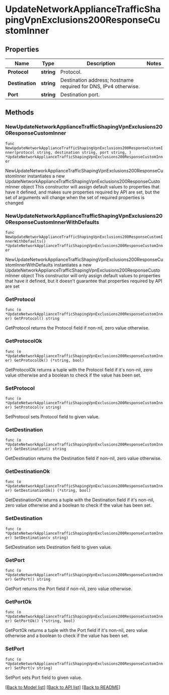 # UpdateNetworkApplianceTrafficShapingVpnExclusions200ResponseCustomInner

## Properties

Name | Type | Description | Notes
------------ | ------------- | ------------- | -------------
**Protocol** | **string** | Protocol. | 
**Destination** | **string** | Destination address; hostname required for DNS, IPv4 otherwise. | 
**Port** | **string** | Destination port. | 

## Methods

### NewUpdateNetworkApplianceTrafficShapingVpnExclusions200ResponseCustomInner

`func NewUpdateNetworkApplianceTrafficShapingVpnExclusions200ResponseCustomInner(protocol string, destination string, port string, ) *UpdateNetworkApplianceTrafficShapingVpnExclusions200ResponseCustomInner`

NewUpdateNetworkApplianceTrafficShapingVpnExclusions200ResponseCustomInner instantiates a new UpdateNetworkApplianceTrafficShapingVpnExclusions200ResponseCustomInner object
This constructor will assign default values to properties that have it defined,
and makes sure properties required by API are set, but the set of arguments
will change when the set of required properties is changed

### NewUpdateNetworkApplianceTrafficShapingVpnExclusions200ResponseCustomInnerWithDefaults

`func NewUpdateNetworkApplianceTrafficShapingVpnExclusions200ResponseCustomInnerWithDefaults() *UpdateNetworkApplianceTrafficShapingVpnExclusions200ResponseCustomInner`

NewUpdateNetworkApplianceTrafficShapingVpnExclusions200ResponseCustomInnerWithDefaults instantiates a new UpdateNetworkApplianceTrafficShapingVpnExclusions200ResponseCustomInner object
This constructor will only assign default values to properties that have it defined,
but it doesn't guarantee that properties required by API are set

### GetProtocol

`func (o *UpdateNetworkApplianceTrafficShapingVpnExclusions200ResponseCustomInner) GetProtocol() string`

GetProtocol returns the Protocol field if non-nil, zero value otherwise.

### GetProtocolOk

`func (o *UpdateNetworkApplianceTrafficShapingVpnExclusions200ResponseCustomInner) GetProtocolOk() (*string, bool)`

GetProtocolOk returns a tuple with the Protocol field if it's non-nil, zero value otherwise
and a boolean to check if the value has been set.

### SetProtocol

`func (o *UpdateNetworkApplianceTrafficShapingVpnExclusions200ResponseCustomInner) SetProtocol(v string)`

SetProtocol sets Protocol field to given value.


### GetDestination

`func (o *UpdateNetworkApplianceTrafficShapingVpnExclusions200ResponseCustomInner) GetDestination() string`

GetDestination returns the Destination field if non-nil, zero value otherwise.

### GetDestinationOk

`func (o *UpdateNetworkApplianceTrafficShapingVpnExclusions200ResponseCustomInner) GetDestinationOk() (*string, bool)`

GetDestinationOk returns a tuple with the Destination field if it's non-nil, zero value otherwise
and a boolean to check if the value has been set.

### SetDestination

`func (o *UpdateNetworkApplianceTrafficShapingVpnExclusions200ResponseCustomInner) SetDestination(v string)`

SetDestination sets Destination field to given value.


### GetPort

`func (o *UpdateNetworkApplianceTrafficShapingVpnExclusions200ResponseCustomInner) GetPort() string`

GetPort returns the Port field if non-nil, zero value otherwise.

### GetPortOk

`func (o *UpdateNetworkApplianceTrafficShapingVpnExclusions200ResponseCustomInner) GetPortOk() (*string, bool)`

GetPortOk returns a tuple with the Port field if it's non-nil, zero value otherwise
and a boolean to check if the value has been set.

### SetPort

`func (o *UpdateNetworkApplianceTrafficShapingVpnExclusions200ResponseCustomInner) SetPort(v string)`

SetPort sets Port field to given value.



[[Back to Model list]](../README.md#documentation-for-models) [[Back to API list]](../README.md#documentation-for-api-endpoints) [[Back to README]](../README.md)


